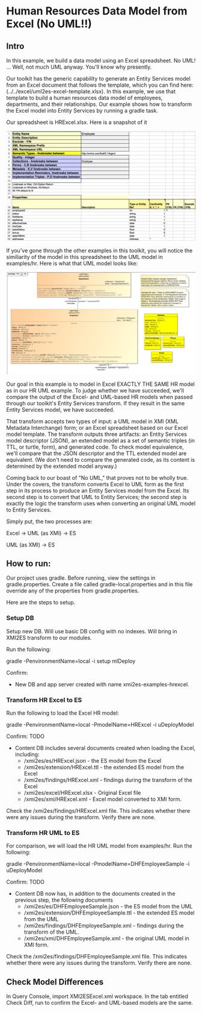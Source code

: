 # Human Resources Data Model from Excel (No UML!!)

## Intro
In this example, we build a data model using an Excel spreadsheet. No UML! ... Well, not much UML anyway. You'll know why presently.

Our toolkit has the generic capability to generate an Entity Services model from an Excel document that follows the template, which you can find here: (../../excel/uml2es-excel-template.xlsx). In this example, we use that template to build a human resources data model of employees, departments, and their relationships. Our example shows how to transform the Excel model into Entity Services by running a gradle task. 

Our spreadsheet is HRExcel.xlsx. Here is a snapshot of it 

![HRExcel](HRExcel.png) 

If you've gone through the other examples in this toolkit, you will notice the similiarity of the model in this spreadsheet to the UML model in examples/hr. Here is what that UML model looks like:

![DHFEmployeeSample](../umlModels/DHFEmployeeSample.png)

Our goal in this example is to model in Excel EXACTLY THE SAME HR model as in our HR UML example. To judge whether we have succeeded, we'll compare the output of the Excel- and UML-based HR models when passed through our toolkit's Entity Services transform. If they result in the same Entity Services model, we have succeeded.

That transform accepts two types of input: a UML model in XMI (XML Metadata Interchange) form; or an Excel spreadsheet based on our Excel model template. The transform outputs three artifacts: an Entity Services model descriptor (JSON), an extended model as a set of semantic triples (in TTL, or turtle, form), and generated code. To check model equivalence, we'll compare that the JSON descriptor and the TTL extended model are equivalent. (We don't need to compare the generated code, as its content is determined by the extended model anyway.)

Coming back to our boast of "No UML," that proves not to be wholly true. Under the covers, the transform converts Excel to UML form as the first step in its process to produce an Entity Services model from the Excel. Its second step is to convert that UML to Entity Services; the second step is exactly the logic the transform uses when converting an original UML model to Entity Services. 

Simply put, the two processes are:

Excel -> UML (as XMI) -> ES

UML (as XMI) -> ES


## How to run:

Our project uses gradle. Before running, view the settings in gradle.properties. Create a file called gradle-local.properties and in this file override any of the properties from gradle.properties.

Here are the steps to setup.

### Setup DB
Setup new DB. Will use basic DB config with no indexes. Will bring in XMI2ES transform to our modules.

Run the following:

gradle -PenvironmentName=local -i setup mlDeploy

Confirm:
- New DB and app server created with name xmi2es-examples-hrexcel.

### Transform HR Excel to ES

Run the following to load the Excel HR model:

gradle -PenvironmentName=local -PmodelName=HRExcel -i uDeployModel

Confirm:
TODO
- Content DB includes several documents created when loading the Excel, including:
	* /xmi2es/es/HRExcel.json - the ES model from the Excel
	* /xmi2es/extension/HRExcel.ttl - the extended ES model from the Excel
	* /xmi2es/findings/HRExcel.xml - findings during the transform of the Excel
	* /xmi2es/excel/HRExcel.xlsx - Original Excel file
	* /xmi2es/xmi/HRExcel.xml - Excel model converted to XMI form.

Check the /xmi2es/findings/HRExcel.xml file. This indicates whether there were any issues during the transform. Verify there are none.

### Transform HR UML to ES

For comparison, we will load the HR UML model from examples/hr. Run the following:

gradle -PenvironmentName=local -PmodelName=DHFEmployeeSample -i uDeployModel

Confirm:
TODO
- Content DB now has, in addition to the documents created in the previous step, the following documents
	* /xmi2es/es/DHFEmployeeSample.json	 - the ES model from the UML
	* /xmi2es/extension/DHFEmployeeSample.ttl - the extended ES model from the UML
	* /xmi2es/findings/DHFEmployeeSample.xml - findings during the transform of the UML.
	* /xmi2es/xmi/DHFEmployeeSample.xml - the original UML model in XMI form.

Check the /xmi2es/findings/DHFEmployeeSample.xml file. This indicates whether there were any issues during the transform. Verify there are none.

## Check Model Differences
In Query Console, import XMI2ESExcel.xml workspace. In the tab entitled Check Diff, run to confirm the Excel- and UML-based models are the same.

